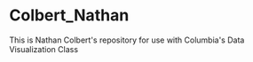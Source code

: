 # Colbert_Nathan
This is Nathan Colbert's repository for use with Columbia's Data Visualization Class
